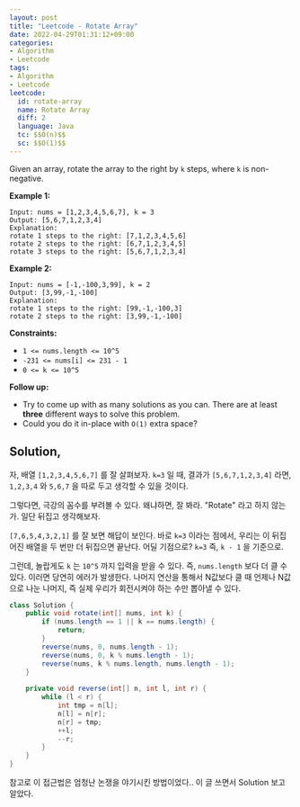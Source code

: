 ```yaml
---
layout: post
title: "Leetcode - Rotate Array"
date: 2022-04-29T01:31:12+09:00
categories:
- Algorithm
- Leetcode
tags:
- Algorithm
- Leetcode
leetcode:
  id: rotate-array
  name: Rotate Array
  diff: 2
  language: Java
  tc: $$O(n)$$
  sc: $$O(1)$$
---
```


Given an array, rotate the array to the right by `k` steps, where `k` is non-negative. 

**Example 1:**

```
Input: nums = [1,2,3,4,5,6,7], k = 3
Output: [5,6,7,1,2,3,4]
Explanation:
rotate 1 steps to the right: [7,1,2,3,4,5,6]
rotate 2 steps to the right: [6,7,1,2,3,4,5]
rotate 3 steps to the right: [5,6,7,1,2,3,4]
```

**Example 2:**

```
Input: nums = [-1,-100,3,99], k = 2
Output: [3,99,-1,-100]
Explanation: 
rotate 1 steps to the right: [99,-1,-100,3]
rotate 2 steps to the right: [3,99,-1,-100]
```

**Constraints:**

- `1 <= nums.length <= 10^5`
- `-231 <= nums[i] <= 231 - 1`
- `0 <= k <= 10^5`

**Follow up:**

- Try to come up with as many solutions as you can. There are at least **three** different ways to solve this problem.
- Could you do it in-place with `O(1)` extra space?



## Solution,

자, 배열 `[1,2,3,4,5,6,7]` 를 잘 살펴보자. `k=3` 일 때, 결과가 `[5,6,7,1,2,3,4]` 라면, `1,2,3,4` 와 `5,6,7` 을 따로 두고 생각할 수 있을 것이다.

그렇다면, 극강의 꼼수를 부려볼 수 있다. 왜냐하면, 잘 봐라. "Rotate" 라고 하지 않는가. 일단 뒤집고 생각해보자.

`[7,6,5,4,3,2,1]` 를 잘 보면 해답이 보인다. 바로 `k=3` 이라는 점에서, 우리는 이 뒤집어진 배열을 두 번만 더 뒤집으면 끝난다. 어딜 기점으로? `k=3` 즉, `k - 1` 을 기준으로.

그런데, 놀랍게도 `k` 는 `10^5` 까지 입력을 받을 수 있다. 즉, `nums.length` 보다 더 클 수 있다. 이러면 당연히 에러가 발생한다. 나머지 연산을 통해서 N값보다 클 때 언제나 N값으로 나눈 나머지, 즉 실제 우리가 회전시켜야 하는 수만 뽑아낼 수 있다.

```java
class Solution {
    public void rotate(int[] nums, int k) {
        if (nums.length == 1 || k == nums.length) {
            return;
        }
        reverse(nums, 0, nums.length - 1);
        reverse(nums, 0, k % nums.length - 1);
        reverse(nums, k % nums.length, nums.length - 1);
    }
    
    private void reverse(int[] n, int l, int r) {
        while (l < r) {
            int tmp = n[l];
            n[l] = n[r];
            n[r] = tmp;
            ++l;
            --r;
        }
    }
}
```

참고로 이 접근법은 엄청난 논쟁을 야기시킨 방법이었다.. 이 글 쓰면서 Solution 보고 알았다.



